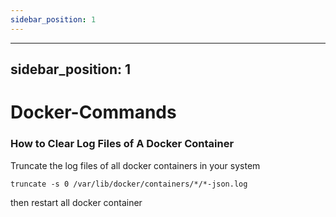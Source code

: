 ```yaml
---
sidebar_position: 1
---
```


---

## sidebar_position: 1

# Docker-Commands

### How to Clear Log Files of A Docker Container

Truncate the log files of all docker containers in your system

```
truncate -s 0 /var/lib/docker/containers/*/*-json.log
```

then restart all docker container
